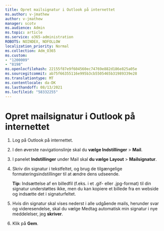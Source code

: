 ```yaml
---
title: Opret mailsignatur i Outlook på internettet
ms.author: v-jmathew
author: v-jmathew
manager: scotv
ms.audience: Admin
ms.topic: article
ms.service: o365-administration
ROBOTS: NOINDEX, NOFOLLOW
localization_priority: Normal
ms.collection: Adm_O365
ms.custom:
- "1200009"
- "8198"
ms.openlocfilehash: 22155f87e9f604560ec74769e882d186e825a05e
ms.sourcegitcommit: ab75f66355116e995b3cb5505465b31989339e28
ms.translationtype: MT
ms.contentlocale: da-DK
ms.lasthandoff: 08/13/2021
ms.locfileid: "58332255"
---
```

# <a name="create-email-signature-in-outlook-on-the-web"></a>Opret mailsignatur i Outlook på internettet

1. Log på Outlook på internettet.
2. I den øverste navigationslinje skal du **vælge Indstillinger**  >  **Mail**.
3. I panelet **Indstillinger** under Mail skal **du vælge** **Layout**  >  **Mailsignatur**.
4. Skriv din signatur i tekstfeltet, og brug de tilgængelige formateringsindstillinger til at ændre dens udseende.

    **Tip:** Indsættelse af en billedfil (f.eks. i et .gif- eller .jpg-format) til din signatur understøttes ikke, men du kan kopiere et billede fra en webside og indsætte det i signaturfeltet.

5. Hvis din signatur skal vises nederst i alle udgående mails, herunder svar og videresendelse, skal du vælge Medtag automatisk min signatur i nye meddelelser, jeg **skriver**.
6. Klik på **Gem**.
